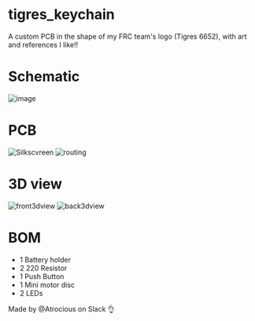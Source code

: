 # tigres_keychain
A custom PCB in the shape of my FRC team's logo (Tigres 6652), with art and references I like!!

# Schematic
![image](https://github.com/user-attachments/assets/be81f9e8-832a-47ac-9cb0-ea1e89bd4acb)

# PCB
![Silkscvreen](https://github.com/user-attachments/assets/8a4e08d7-1898-4109-98f2-a99ae6f5ce01)
![routing](https://github.com/user-attachments/assets/b8b629ab-5c87-430b-9855-599605972a6e)


# 3D view
![front3dview](https://github.com/user-attachments/assets/78c93691-8396-4aef-adb7-d37fce648232)
![back3dview](https://github.com/user-attachments/assets/934eaf08-016a-413f-ab9a-bb1fdf869813)



# BOM
- 1 Battery holder
- 2 220 Resistor
- 1 Push Button
- 1 Mini motor disc
- 2 LEDs

Made by @Atrocious on Slack 👌
